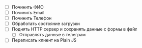 - [ ] Починить ФИО
- [ ] Починить Email
- [ ] Починить Телефон
- [ ] Обработать состояние загрузки
- [ ] Поднять HTTP сервер и сохранять данные с формы в файл
  - [ ] Отправлять данные в телеграм
- [ ] Переписать клиент на Plain JS
